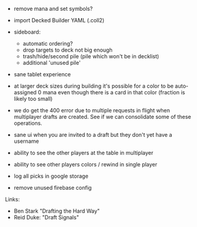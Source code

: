 

- remove mana and set symbols?

- import Decked Builder YAML (.coll2)

- sideboard:
    - automatic ordering?
    - drop targets to deck not big enough
    - trash/hide/second pile (pile which won't be in decklist) 
    - additional 'unused pile'

- sane tablet experience

- at larger deck sizes during building it's possible for a color
  to be auto-assigned 0 mana even though there is a card in that color
  (fraction is likely too small)

- we do get the 400 error due to multiple requests in flight when multiplayer
  drafts are created. See if we can consolidate some of these operations.

- sane ui when you are invited to a draft but they don't yet have a username

- ability to see the other players at the table in multiplayer

- ability to see other players colors / rewind in single player

- log all picks in google storage

- remove unused firebase config

Links:

- Ben Stark "Drafting the Hard Way"
- Reid Duke: "Draft Signals"

